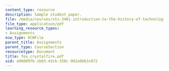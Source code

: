 ```yaml
---
content_type: resource
description: Sample student paper.
file: /media/courses/sts-340j-introduction-to-the-history-of-technology-fall-2006/a96089fb1b0343cb358c982a9bb3c072_fox_crystalfire.pdf
file_type: application/pdf
learning_resource_types:
- Assignments
ocw_type: OCWFile
parent_title: Assignments
parent_type: CourseSection
resourcetype: Document
title: fox_crystalfire.pdf
uid: a96089fb-1b03-43cb-358c-982a9bb3c072
---
```

